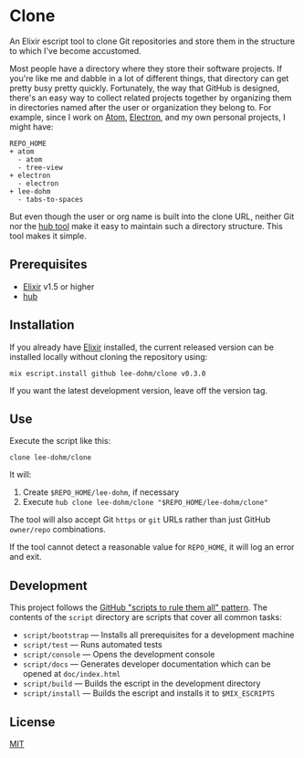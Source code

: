 # Clone

An Elixir escript tool to clone Git repositories and store them in the structure to which I've become accustomed.

Most people have a directory where they store their software projects. If you're like me and dabble in a lot of different things, that directory can get pretty busy pretty quickly. Fortunately, the way that GitHub is designed, there's an easy way to collect related projects together by organizing them in directories named after the user or organization they belong to. For example, since I work on [Atom](https://atom.io), [Electron](https://electron.atom.io), and my own personal projects, I might have:

```
REPO_HOME
+ atom
  - atom
  - tree-view
+ electron
  - electron
+ lee-dohm
  - tabs-to-spaces
```

But even though the user or org name is built into the clone URL, neither Git nor the [hub tool](https://hub.github.com) make it easy to maintain such a directory structure. This tool makes it simple.

## Prerequisites

* [Elixir][elixir-lang] v1.5 or higher
* [hub][hub]

## Installation

If you already have [Elixir][elixir-lang] installed, the current released version can be installed locally without cloning the repository using:

<!--
The version number in this block should be automatically updated by script/bump.
-->
```shell
mix escript.install github lee-dohm/clone v0.3.0
```

If you want the latest development version, leave off the version tag.

## Use

Execute the script like this:

```shell
clone lee-dohm/clone
```

It will:

1. Create `$REPO_HOME/lee-dohm`, if necessary
1. Execute `hub clone lee-dohm/clone "$REPO_HOME/lee-dohm/clone"`

The tool will also accept Git `https` or `git` URLs rather than just GitHub `owner/repo` combinations.

If the tool cannot detect a reasonable value for `REPO_HOME`, it will log an error and exit.


## Development

This project follows the [GitHub "scripts to rule them all" pattern][scripts-to-rule-them-all]. The contents of the `script` directory are scripts that cover all common tasks:

* `script/bootstrap` &mdash; Installs all prerequisites for a development machine
* `script/test` &mdash; Runs automated tests
* `script/console` &mdash; Opens the development console
* `script/docs` &mdash; Generates developer documentation which can be opened at `doc/index.html`
* `script/build` &mdash; Builds the escript in the development directory
* `script/install` &mdash; Builds the escript and installs it to `$MIX_ESCRIPTS`

## License

[MIT](LICENSE.md)

[elixir-lang]: https://elixir-lang.org/
[hub]: https://hub.github.com/
[scripts-to-rule-them-all]: http://githubengineering.com/scripts-to-rule-them-all/
